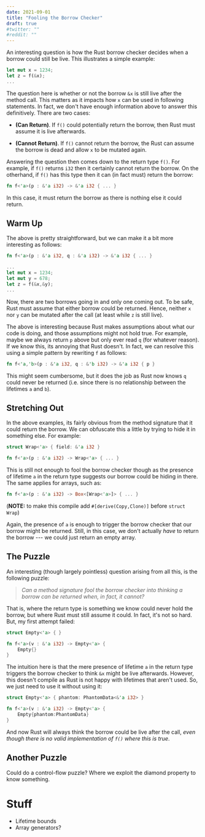 ```yaml
---
date: 2021-09-01
title: "Fooling the Borrow Checker"
draft: true
#twitter: ""
#reddit: ""
---
```


An interesting question is how the Rust borrow checker decides when a
borrow could still be live.  This illustrates a simple example:

```Rust
let mut x = 1234;
let z = f(&x);
...
```

The question here is whether or not the borrow `&x` is still live
after the method call.  This matters as it impacts how `x` can be used
in following statements.  In fact, we don't have enough information
above to answer this definitively.  There are two cases:

   * **(Can Return)**.  If `f()` could potentially return the borrow,
       then Rust must assume it is live afterwards.
   
   * **(Cannot Return)**.  If `f()` cannot return the borrow, the Rust
       can assume the borrow is dead and allow `x` to be mutated
       again.

Answering the question then comes down to the return type `f()`.  For
example, if `f()` returns `i32` then it certainly cannot return the
borrow.  On the otherhand, if `f()` has this type then it can (in fact
must) return the borrow:

```Rust
fn f<'a>(p : &'a i32) -> &'a i32 { ... }
```

In this case, it must return the borrow as there is nothing else it
could return.

## Warm Up

The above is pretty straightforward, but we can make it a bit more
interesting as follows:

```Rust
fn f<'a>(p : &'a i32, q : &'a i32) -> &'a i32 { ... }

...
let mut x = 1234;
let mut y = 678;
let z = f(&x,&y);
...
```

Now, there are two borrows going in and only one coming out.  To be
safe, Rust must assume that either borrow could be returned.  Hence,
neither `x` nor `y` can be mutated after the call (at least while `z`
is still live).

The above is interesting because Rust makes assumptions about what our
code is doing, and those assumptions might not hold true.  For
example, maybe we always return `p` above but only ever read `q` (for
whatever reason).  If we know this, its annoying that Rust doesn't.
In fact, we can resolve this using a simple pattern by rewriting `f`
as follows:

```Rust
fn f<'a,'b>(p : &'a i32, q : &'b i32) -> &'a i32 { p }
```

This might seem cumbersome, but it does the job as Rust now knows `q`
could never be returned (i.e. since there is no relationship between
the lifetimes `a` and `b`).

## Stretching Out

In the above examples, its fairly obvious from the method signature
that it could return the borrow.  We can obfuscate this a little by
trying to hide it in something else.  For example:

```Rust
struct Wrap<'a> { field: &'a i32 }

fn f<'a>(p : &'a i32) -> Wrap<'a> { ... }
```

This is still not enough to fool the borrow checker though as the
presence of lifetime `a` in the return type suggests our borrow could
be hiding in there.  The same applies for arrays, such as:


```Rust
fn f<'a>(p : &'a i32) -> Box<[Wrap<'a>]> { ... }
```

(**NOTE:** to make this compile add `#[derive(Copy,Clone)]` before
`struct Wrap`)

Again, the presence of `a` is enough to trigger the borrow checker
that our borrow might be returned.  Still, in this case, we don't
actually _have_ to return the borrow --- we could just return an empty
array.

## The Puzzle

An interesting (though largely pointless) question arising from all
this, is the following puzzle:

> _Can a method signature fool the borrow checker into thinking a
> borrow can be returned when, in fact, it cannot?_

That is, where the return type is something we know could never hold
the borrow, but where Rust must still assume it could.  In fact, it's
not so hard.  But, my first attempt failed:

```Rust
struct Empty<'a> { }

fn f<'a>(v : &'a i32) -> Empty<'a> {
    Empty{}
}
```

The intuition here is that the mere presence of lifetime `a` in the
return type triggers the borrow checker to think `&x` might be live
afterwards.  However, this doesn't compile as Rust is not happy with
lifetimes that aren't used.  So, we just need to use it without using
it:

```Rust
struct Empty<'a> { phantom: PhantomData<&'a i32> }

fn f<'a>(v : &'a i32) -> Empty<'a> {
    Empty{phantom:PhantomData}
}
```

And now Rust will always think the borrow could be live after the
call, _even though there is no valid implementation of `f()` where
this is true_.

## Another Puzzle

Could do a control-flow puzzle?  Where we exploit the diamond property
to know something.


# Stuff

   * Lifetime bounds
   * Array generators?
